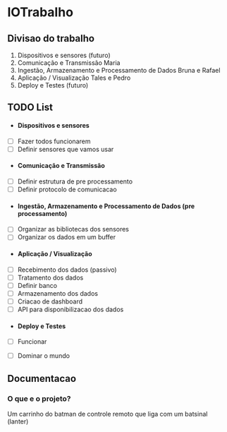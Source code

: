 # IOTrabalho

## Divisao do trabalho
1. Dispositivos e sensores
    (futuro)
2. Comunicação e Transmissão
    Maria
3. Ingestão, Armazenamento e Processamento de Dados
    Bruna e Rafael
4. Aplicação / Visualização
    Tales e Pedro
5. Deploy e Testes
    (futuro)

## TODO List
- #### Dispositivos e sensores
- [ ] Fazer todos funcionarem 
- [ ] Definir sensores que vamos usar
- #### Comunicação e Transmissão
- [ ] Definir estrutura de pre processamento
- [ ] Definir protocolo de comunicacao
- #### Ingestão, Armazenamento e Processamento de Dados (pre processamento)
- [ ] Organizar as bibliotecas dos sensores
- [ ] Organizar os dados em um buffer
- #### Aplicação / Visualização
- [ ] Recebimento dos dados (passivo)
- [ ] Tratamento dos dados 
- [ ] Definir banco 
- [ ] Armazenamento dos dados 
- [ ] Criacao de dashboard 
- [ ] API para disponibilizacao dos dados 
- #### Deploy e Testes
- [ ] Funcionar 
- [ ] Dominar o mundo  


## Documentacao
### O que e o projeto?
Um carrinho do batman de controle remoto que liga com um batsinal (lanter) 